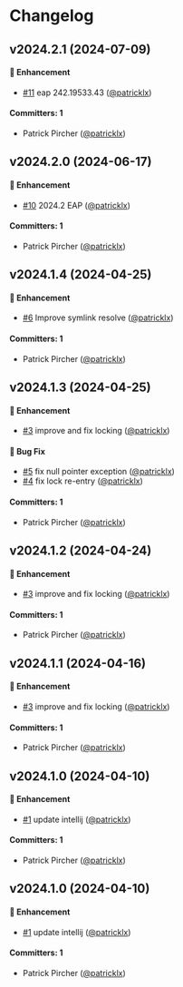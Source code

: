 # Changelog




## v2024.2.1 (2024-07-09)

#### :rocket: Enhancement
* [#11](https://github.com/patricklx/intellij-wsl-symlinks/pull/11) eap 242.19533.43 ([@patricklx](https://github.com/patricklx))

#### Committers: 1
- Patrick Pircher ([@patricklx](https://github.com/patricklx))


## v2024.2.0 (2024-06-17)

#### :rocket: Enhancement
* [#10](https://github.com/patricklx/intellij-wsl-symlinks/pull/10) 2024.2 EAP ([@patricklx](https://github.com/patricklx))

#### Committers: 1
- Patrick Pircher ([@patricklx](https://github.com/patricklx))




## v2024.1.4 (2024-04-25)

#### :rocket: Enhancement
* [#6](https://github.com/patricklx/intellij-wsl-symlinks/pull/6) Improve symlink resolve ([@patricklx](https://github.com/patricklx))

#### Committers: 1
- Patrick Pircher ([@patricklx](https://github.com/patricklx))


## v2024.1.3 (2024-04-25)

#### :rocket: Enhancement
* [#3](https://github.com/patricklx/intellij-wsl-symlinks/pull/3) improve and fix locking  ([@patricklx](https://github.com/patricklx))

#### :bug: Bug Fix
* [#5](https://github.com/patricklx/intellij-wsl-symlinks/pull/5) fix null pointer exception ([@patricklx](https://github.com/patricklx))
* [#4](https://github.com/patricklx/intellij-wsl-symlinks/pull/4) fix lock re-entry ([@patricklx](https://github.com/patricklx))

#### Committers: 1
- Patrick Pircher ([@patricklx](https://github.com/patricklx))


## v2024.1.2 (2024-04-24)

#### :rocket: Enhancement
* [#3](https://github.com/patricklx/intellij-wsl-symlinks/pull/3) improve and fix locking  ([@patricklx](https://github.com/patricklx))

#### Committers: 1
- Patrick Pircher ([@patricklx](https://github.com/patricklx))


## v2024.1.1 (2024-04-16)

#### :rocket: Enhancement
* [#3](https://github.com/patricklx/intellij-wsl-symlinks/pull/3) improve and fix locking  ([@patricklx](https://github.com/patricklx))

#### Committers: 1
- Patrick Pircher ([@patricklx](https://github.com/patricklx))


## v2024.1.0 (2024-04-10)

#### :rocket: Enhancement
* [#1](https://github.com/patricklx/intellij-wsl-symlinks/pull/1) update intellij ([@patricklx](https://github.com/patricklx))

#### Committers: 1
- Patrick Pircher ([@patricklx](https://github.com/patricklx))


## v2024.1.0 (2024-04-10)

#### :rocket: Enhancement
* [#1](https://github.com/patricklx/intellij-wsl-symlinks/pull/1) update intellij ([@patricklx](https://github.com/patricklx))

#### Committers: 1
- Patrick Pircher ([@patricklx](https://github.com/patricklx))
